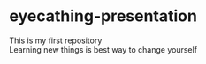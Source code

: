 # eyecathing-presentation
This is my first repository
<br>
Learning new things is best way to change yourself
